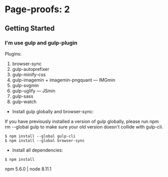 # Page-proofs: 2

## Getting Started

### I'm use gulp and gulp-plugin

Plugins:

1. browser-sync
1. gulp-autoprefixer 
1. gulp-minify-css
1. gulp-imagemin + imagemin-pngquant — IMGmin
1. gulp-svgmin
1. gulp-uglify — JSmin
1. gulp-sass
1. gulp-watch

- Install gulp globally and browser-sync:

If you have previously installed a version of gulp globally, please run npm rm --global gulp to make sure your old version doesn't collide with gulp-cli.
```
$ npm install --global gulp-cli
$ npm install --global browser-sync
```
- Install all dependencies:
```
$ npm install
```

npm 5.6.0 | node 8.11.1
